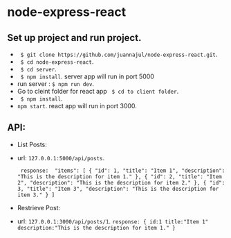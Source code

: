 # node-express-react


## Set up project and run project.
* ` $ git clone https://github.com/juannajul/node-express-react.git`.
* ` $ cd node-express-react`.
* ` $ cd server`.
* ` $ npm install`. server app will run in port 5000
*  run server : `$ npm run dev`.
* Go to cleint folder for react app ` $ cd to client folder`.
* ` $ npm install`.
* `npm start`. react app will run in port 3000.


## API:

- List Posts:
*  url: `127.0.0.1:5000/api/posts`.

   `` response: 
    "items": [
        {
        "id": 1,
        "title": "Item 1",
        "description": "This is the description for item 1."
        },
        {
        "id": 2,
        "title": "Item 2",
        "description": "This is the description for item 2."
        },
        {
        "id": 3,
        "title": "Item 3",
          "description": "This is the description for item 3."
        }
    ]``

- Restrieve Post:
* url: `127.0.0.1:3000/api/posts/1`.
    ``response:
    {
        id:1
        title:"Item 1"
        description:"This is the description for item 1."
    }``
